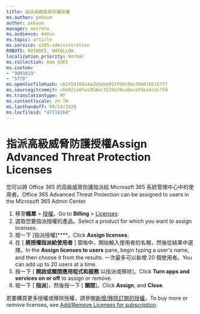 ```yaml
---
title: 指派高級威脅防護授權
ms.author: pebaum
author: pebaum
manager: mnirkhe
ms.audience: Admin
ms.topic: article
ms.service: o365-administration
ROBOTS: NOINDEX, NOFOLLOW
localization_priority: Normal
ms.collection: Adm_O365
ms.custom:
- "9003019"
- "5778"
ms.openlocfilehash: cb2454108a4a2b5ebe053f69c8be78e0166167ff
ms.sourcegitcommit: c6692ce0fa1358ec3529e59ca0ecdfdea4cdc759
ms.translationtype: MT
ms.contentlocale: zh-TW
ms.lasthandoff: 09/14/2020
ms.locfileid: "47716164"
---
```

# <a name="assign-advanced-threat-protection-licenses"></a><span data-ttu-id="a770f-102">指派高級威脅防護授權</span><span class="sxs-lookup"><span data-stu-id="a770f-102">Assign Advanced Threat Protection Licenses</span></span>

<span data-ttu-id="a770f-103">您可以將 Office 365 的高級威脅防護指派給 Microsoft 365 系統管理中心中的使用者。</span><span class="sxs-lookup"><span data-stu-id="a770f-103">Office 365 Advanced Threat Protection can be assigned to users in the Microsoft 365 Admin Center.</span></span>

1. <span data-ttu-id="a770f-104">移至**帳單**  >  [授權](https://go.microsoft.com/fwlink/p/?linkid=842264)。</span><span class="sxs-lookup"><span data-stu-id="a770f-104">Go to **Billing** > [Licenses](https://go.microsoft.com/fwlink/p/?linkid=842264).</span></span>
2. <span data-ttu-id="a770f-105">選取您要指派授權的產品。</span><span class="sxs-lookup"><span data-stu-id="a770f-105">Select a product for which you want to assign licenses.</span></span>
3. <span data-ttu-id="a770f-106">按一下 [指派授權]\*\*\*\*。</span><span class="sxs-lookup"><span data-stu-id="a770f-106">Click **Assign licenses**.</span></span>
4. <span data-ttu-id="a770f-107">在 [ **將授權指派給使用者**  ] 窗格中，開始輸入使用者的名稱，然後從結果中選擇。</span><span class="sxs-lookup"><span data-stu-id="a770f-107">In the **Assign licenses to users**  pane, begin typing a user's name, and then choose it from the results.</span></span> <span data-ttu-id="a770f-108">一次最多可以新增 20 個使用者。</span><span class="sxs-lookup"><span data-stu-id="a770f-108">You can add up to 20 users at a time.</span></span>
5. <span data-ttu-id="a770f-109">按一下 [ **開啟或關閉應用程式和服務**  以指派或移除]。</span><span class="sxs-lookup"><span data-stu-id="a770f-109">Click **Turn apps and services on or off**  to assign or remove.</span></span>
6. <span data-ttu-id="a770f-110">按一下 [ **指派**]，然後按一下 [  **關閉**]。</span><span class="sxs-lookup"><span data-stu-id="a770f-110">Click **Assign**, and  **Close**.</span></span>

<span data-ttu-id="a770f-111">若要購買更多授權或移除授權，請參閱[新增/移除訂閱的授權](https://docs.microsoft.com/microsoft-365/commerce/licenses/buy-licenses?view=o365-worldwide#add-or-remove-licenses-for-your-business-subscription)。</span><span class="sxs-lookup"><span data-stu-id="a770f-111">To buy more or remove licenses, see [Add/Remove Licenses for subscription](https://docs.microsoft.com/microsoft-365/commerce/licenses/buy-licenses?view=o365-worldwide#add-or-remove-licenses-for-your-business-subscription).</span></span>